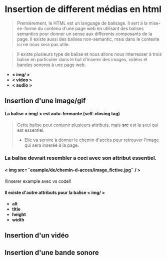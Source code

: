 # Insertion de different médias en html
>Premièrement, le HTML est un language de balisage. Il sert à la mise-en-forme du contenu d'une page web en utilisant des balises semantics pour donner un sense aux differents composants de la page. Il existe aussi des balises non-semantic, mais dans le contexte ici ne nous sera pas utile.

>Il existe plusieurs type de balise et nous allons nous interresser à trois balise en particulier dans le but d'inserer des images, vidéos et bandes sonores à une page web.
* __< img/ >__
* __< video >__
* __< audio >__

## Insertion d'une image/gif
#### La balise < img/ > est auto-fermante (self-closing tag)

> Cette balise peut contenir plusieurs attributs, mais **src** est la seul qui est essentiel.
> * Elle va servire à donner le chemin d'accès pour retrouver l'image qui sera inserée à la page.
### La balise devrait resembler a ceci avec son attribut essentiel.
#### < img src=¨example/de/chemin-d-acces/image_fictive.jpg¨ / >

!!inserer example avec vs code!!

#### Il existe d'autre attributs pour la balise < img/ >
* **alt**
* **title**
* **height**
* **width**

## Insertion d'un vidéo

## Insertion d'une bande sonore

